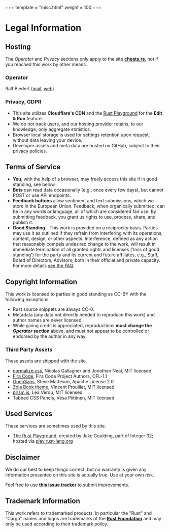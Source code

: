 +++
template = "misc.html"
weight = 100
+++


# Legal Information


## Hosting

The _Operator_ and _Privacy_ sections only apply to the site [**cheats.rs**](https://cheats.rs), not if you reached this work by other means.

### Operator

<!-- NOTICE - THIS SECTION IS NOT COVERED BY CC- OR ANY OTHER LICENSE -->

Ralf Biedert (<a href="mailto:webmaster@cheats.rs">mail</a>, <a href="https://xr.io">web</a>)

<!-- END NOTICE -->


### Privacy, GDPR

- This site utilizes **Cloudflare's CDN** and the [Rust Playground](https://play.rust-lang.org/) for the **Edit & Run** feature.
- We do not track users, and our hosting provider retains, to our knowledge, only aggregate statistics.
- Browser local storage is used for settings retention upon request, without data leaving your device.
- Developer assets and meta data are hosted on GitHub, subject to their privacy policies.



## Terms of Service

- **You**, with the help of a browser, may freely access this site if in good standing, see below.
- **Bots** can read data occasionally (e.g., once every few days), but cannot POST or use API endpoints.
- **Feedback buttons** allow sentiment and text submissions, which we store in the European Union. Feedback, when organically submitted, can be in any words or language, all of which are considered fair use. By submitting feedback, you grant us rights to use, process, share, and publish it.
- **Good Standing** - This work is provided on a reciprocity basis. Parties may use it as outlined if they refrain from interfering with its operations, content, design, or other aspects. Interference, defined as any action that reasonably compels undesired change to the work, will result in immediate termination of all granted rights and licenses ('loss of good standing') for the party and its current and future affiliates, e.g., Staff, Board of Directors, Advisors; both in their official and private capacity. For more details [see the FAQ](/faq#legal).



## Copyright Information

This work is licensed to parties in good standing as CC-BY with the following exceptions:

- Rust source snippets are always CC-0.
- Metadata (any data not directly needed to reproduce this work) and author names are never licensed.
- While giving credit is appreciated, reproductions **must change the _Operator_ section** above, and must not appear to be controlled or endorsed by the author in any way.


### Third Party Assets

These assets are shipped with the site.

- [normalize.css](https://github.com/necolas/normalize.css), Nicolas Gallagher and Jonathan Neal, MIT licensed
- [Fira Code](https://github.com/tonsky/FiraCode), Fira Code Project Authors, OFL-1.1
- [OpenSans](https://fonts.google.com/specimen/Open+Sans), Steve Matteson, Apache License 2.0
- [Zola Book theme](https://github.com/getzola/zola), Vincent Prouillet, MIT licensed
- [prism.js](https://prismjs.com/), Lea Verou, MIT licensed
- Tabbed CSS Panels, Vesa Piittinen, MIT licensed

## Used Services

These services are sometimes used by this site.

- [The Rust Playground](https://play.rust-lang.org/), created by Jake Goulding, part of Integer 32; hosted via [play.rust-lang.org](https://play.rust-lang.org)



## Disclaimer

We do our best to keep things correct, but no warranty is given any information presented on this site is actually true. Use at your own risk.

Feel free to use [**this issue tracker**](https://github.com/ralfbiedert/cheats.rs/issues) to submit improvements.


## Trademark Information

This work refers to trademarked products. In particular the "Rust" and "Cargo" names and logos are trademarks of the [**Rust Foundation**](https://foundation.rust-lang.org/policies/logo-policy-and-media-guide/) and may only be used according to their trademark policy.



<br/><br/><br/>
